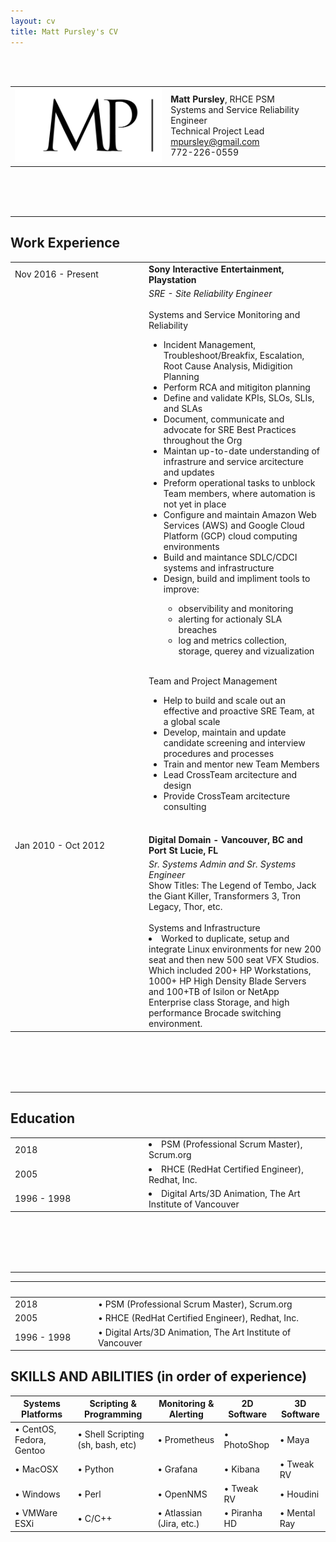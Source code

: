 ```yaml
---
layout: cv
title: Matt Pursley's CV
---
```

<br><br>
<center><div id="contact_table">
  <table width="800">
  <tr>
    <td align="right">
      <img src="assets/matt pursley resume logo v2 cropped.png" width="300">
    </td>
    <td align="left">
      <b>Matt Pursley</b>, RHCE PSM<br>
      Systems and Service Reliability Engineer<br>
      Technical Project Lead<br>
      <div id="webaddress">
        <i class="fi-mail"></i> 
        <a href="mailto:mpursley@gmail.com">mpursley@gmail.com</a><br>
      </div>
      <div id="webaddress">
        <i class="fi-telephone"></i> 772-226-0559 
      </div> 
    </td>
  </tr>
</table></div>
</center>
<br><br><br>
<hr>

## Work Experience

<table>
  <tr>
    <td width="200">
      Nov 2016 - Present
    </td>
    <td>
      <b>Sony Interactive Entertainment, Playstation</b>
    </td>
  </tr>
  <tr>
    <td>
    </td>
    <td>
      <i>SRE - Site Reliability Engineer</i>
      <br><br>
      Systems and Service Monitoring and Reliability
        <ul><li>Incident Management, Troubleshoot/Breakfix, Escalation, Root Cause Analysis, Midigition Planning</li>
        <li>Perform RCA and mitigiton planning</li>
        <li>Define and validate KPIs, SLOs, SLIs, and SLAs</li>
        <li>Document, communicate and advocate for SRE Best Practices throughout the Org</li>
        <li>Maintan up-to-date understanding of infrastrure and service arcitecture and updates</li>
        <li>Preform operational tasks to unblock Team members, where automation is not yet in place</li>
        <li>Configure and maintain Amazon Web Services (AWS) and Google Cloud Platform (GCP) cloud computing environments</li>
        <li>Build and maintance SDLC/CDCI systems and infrastructure</li>
        <li>Design, build and impliment tools to improve:</li>
          <ul><li>observibility and monitoring</li>
            <li>alerting for actionaly SLA breaches</li>
            <li>log and metrics collection, storage, querey and vizualization</li>
          </ul>
        </ul>
      <br>
      Team and Project Management 
        <ul><li>Help to build and scale out an effective and proactive SRE Team, at a global scale</li>
        <li>Develop, maintain and update candidate screening and interview procedures and processes</li>
        <li>Train and mentor new Team Members</li>
        <li>Lead CrossTeam arcitecture and design</li>
        <li>Provide CrossTeam arcitecture consulting </li>
        </ul>
      <br>
    </td>
  </tr>
  <tr>
    <td>
      Jan 2010 - Oct 2012
    </td>
    <td>
      <b>Digital Domain - Vancouver, BC and Port St Lucie, FL</b>
    </td>
  </tr>
  <tr>
    <td>
    </td>
    <td>
      <i>Sr. Systems Admin and Sr. Systems Engineer</i><br>
      Show Titles: The Legend of Tembo, Jack the Giant Killer, Transformers 3, Tron Legacy, Thor, etc.
      <br><br>
      Systems and Infrastructure
      <li> Worked to duplicate, setup and integrate Linux environments for new 200 seat and then new 500 seat VFX Studios.     
           Which included 200+ HP Workstations, 1000+ HP High Density Blade Servers and 100+TB of Isilon or NetApp Enterprise
           class Storage, and high performance Brocade switching environment.</li>
    </td>
  </tr>
</table>
   
<br><br><br><br>
<hr>

## Education
<table width="800">
  <tr>
    <td width="200">
      2018
    </td>
    <td>
      <li>PSM (Professional Scrum Master), Scrum.org</li>
    </td>
  </tr>
  <tr>
    <td>
      2005
    </td>
    <td>
      <li>RHCE (RedHat Certified Engineer), Redhat, Inc.</li>
    </td>
  </tr>
  <tr>
    <td>
      1996 - 1998
    </td>
    <td>
      <li>Digital Arts/3D Animation, The Art Institute of Vancouver</li>
    </td>
  </tr>
</table>

<br><br><br><br>
<hr>

&nbsp;             |   &nbsp;
-------------------|--------------------------------------------
2018&nbsp;&nbsp;&nbsp;&nbsp;&nbsp;&nbsp;&nbsp;&nbsp;&nbsp;&nbsp;&nbsp;&nbsp;&nbsp;&nbsp;&nbsp;&nbsp;&nbsp;&nbsp;&nbsp;&nbsp;&nbsp;&nbsp;|  • PSM (Professional Scrum Master), Scrum.org
2005	             |  • RHCE (RedHat Certified Engineer), Redhat, Inc.
1996 - 1998|  • Digital Arts/3D Animation, The Art Institute of Vancouver

## SKILLS AND ABILITIES (in order of experience)

Systems Platforms        | Scripting & Programming          | Monitoring & Alerting   | 2D Software  | 3D Software
-------------------------|----------------------------------|-------------------------|--------------|-----------------
• CentOS, Fedora, Gentoo | • Shell Scripting (sh, bash, etc)| • Prometheus            | • PhotoShop  | • Maya
• MacOSX                 | • Python                         | • Grafana               | • Kibana     | • Tweak RV
• Windows                | • Perl                           | • OpenNMS               | • Tweak RV   | • Houdini
• VMWare ESXi            | • C/C++                          | • Atlassian (Jira, etc.)| • Piranha HD | • Mental Ray

